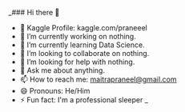 _### Hi there 👋

<!--
**praneel1/praneel1** is a ✨ _special_ ✨ repository because its `README.md` (this file) appears on your GitHub profile.

Here are some ideas to get you started:-->
- 🤖 Kaggle Profile: kaggle.com/praneeel
- 🔭 I’m currently working on nothing.
- 🌱 I’m currently learning Data Science.
- 👯 I’m looking to collaborate on nothing.
- 🤔 I’m looking for help with nothing.
- 💬 Ask me about anything.
- 📫 How to reach me: maitrapraneel@gmail.com
- 😄 Pronouns: He/Him
- ⚡ Fun fact: I'm a professional sleeper
_
